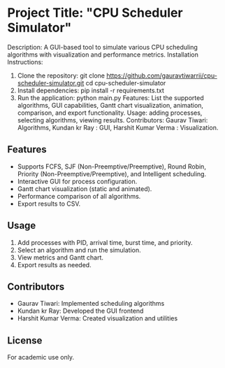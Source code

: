 # Project Title: "CPU Scheduler Simulator"
Description: A GUI-based tool to simulate various CPU scheduling algorithms with visualization and performance metrics.
Installation Instructions:
1. Clone the repository:
   git clone https://github.com/gauravtiwarrii/cpu-scheduler-simulator.git
   cd cpu-scheduler-simulator
3. Install dependencies:
   pip install -r requirements.txt
4. Run the application:
   python main.py
Features: List the supported algorithms, GUI capabilities, Gantt chart visualization, animation, comparison, and export functionality.
Usage: adding processes, selecting algorithms, viewing results.
Contributors: Gaurav Tiwari: Algorithms, Kundan kr Ray : GUI, Harshit Kumar Verma : Visualization.

## Features
- Supports FCFS, SJF (Non-Preemptive/Preemptive), Round Robin, Priority (Non-Preemptive/Preemptive), and Intelligent scheduling.
- Interactive GUI for process configuration.
- Gantt chart visualization (static and animated).
- Performance comparison of all algorithms.
- Export results to CSV.

## Usage
1. Add processes with PID, arrival time, burst time, and priority.
2. Select an algorithm and run the simulation.
3. View metrics and Gantt chart.
4. Export results as needed.

## Contributors
- Gaurav Tiwari: Implemented scheduling algorithms
- Kundan kr Ray: Developed the GUI frontend
- Harshit Kumar Verma: Created visualization and utilities

## License
For academic use only.
